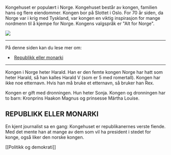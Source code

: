 Kongehuset er populært i Norge. Kongehuset består av kongen, familien hans og flere eiendommer. Kongen bor på Slottet i Oslo. For 70 år siden, da Norge var i krig med Tyskland, var kongen en viktig inspirasjon for mange nordmenn til å kjempe for Norge. Kongens valgspråk er "Alt for Norge".

![](https://cdn.kursoria.no/pensum/elements/pensum-for-samfunnskunnskapsproven-_dcsxaz.jpg)

---

På denne siden kan du lese mer om:

-    [Republikk eller monarki](https://app.norskkunnskap.no/pensum/rtehtr/cq44j7/dcsxaz#republikk-eller-monarki)

---

Kongen i Norge heter Harald. Han er den femte kongen Norge har hatt som heter Harald, så han kalles Harald V (som er 5 med romertall). Kongen har ikke noe etternavn. Hvis han må bruke et etternavn, så bruker han Rex. 

Kongen er gift med dronningen. Hun heter Sonja. Kongen og dronningen har to barn: Kronprins Haakon Magnus og prinsesse Märtha Louise.

## REPUBLIKK ELLER MONARKI

En kjent journalist sa en gang: Kongehuset er republikanernes verste fiende. Med det mente han at mange av dem som vil ha president i stedet for konge, også liker den norske kongen.

[[Politikk og demokrati]]
